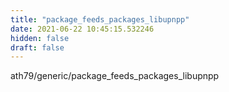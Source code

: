 ```yaml
---
title: "package_feeds_packages_libupnpp"
date: 2021-06-22 10:45:15.532246
hidden: false
draft: false
---
```


ath79/generic/package_feeds_packages_libupnpp

